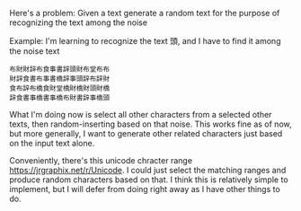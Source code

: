 Here's a problem:
Given a text generate a random text for the purpose of recognizing the text among the noise

Example: I'm learning to recognize the text 頭, and I have to find it among the noise text
```
布財財辞布食事書辞頭財布堂布布 
財辞食書布事書橋辞事頭辞布辞財 
食布辞布橋食財堂橋財橋財頭財橋 
辞食書事橋書事橋布財書辞事橋頭
```

What I'm doing now is select all other characters from a selected other texts, then random-inserting based on that noise. This works fine as of now, but more generally, I want to generate other related characters just based on the input text alone. 

Conveniently, there's this unicode chracter range https://jrgraphix.net/r/Unicode. I could just select the matching ranges and produce random characters based on that. I think this is relatively simple to implement, but I will defer from doing right away as I have other things to do.